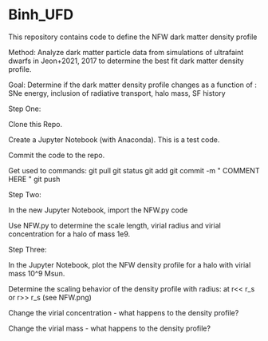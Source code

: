 # Binh_UFD


This repository contains code to define the NFW dark matter density profile

Method: Analyze dark matter particle data from simulations of ultrafaint dwarfs in Jeon+2021, 2017 to determine the best fit dark matter density profile.

Goal: Determine if the dark matter density profile changes as a function of : SNe energy, inclusion of radiative transport, halo mass, SF history

Step One:

Clone this Repo.

Create a Jupyter Notebook (with Anaconda).  This is a test code. 

Commit the code to the repo.

Get used to commands: 
git pull
git status
git add 
git commit -m " COMMENT HERE "
git push





Step Two: 

In the new Jupyter Notebook, import the NFW.py code 

Use NFW.py to determine the scale length, virial radius and virial concentration for a halo of mass 1e9.


Step Three:

In the Jupyter Notebook, plot the NFW density profile for a halo with virial mass 10^9 Msun. 

Determine the scaling behavior of the  density profile with radius:  at r<< r_s or r>> r_s (see NFW.png)

Change the virial concentration - what happens to the density profile?  

Change the virial mass - what happens to the density profile?
